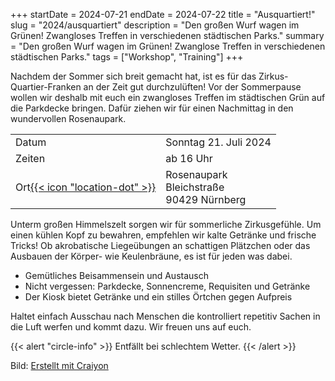 +++
startDate = 2024-07-21
endDate = 2024-07-22
title = "Ausquartiert!"
slug =  "2024/ausquartiert"
description = "Den großen Wurf wagen im Grünen! Zwangloses Treffen in verschiedenen städtischen Parks."
summary = "Den großen Wurf wagen im Grünen! Zwanglose Treffen in verschiedenen städtischen Parks."
tags = ["Workshop", "Training"]
+++


Nachdem der Sommer sich breit gemacht hat, ist es für das Zirkus-Quartier-Franken an der Zeit gut durchzulüften! Vor der Sommerpause wollen wir deshalb mit euch ein zwangloses Treffen im städtischen Grün auf die Parkdecke bringen. Dafür ziehen wir für einen Nachmittag in den wundervollen Rosenaupark.

|||
|---|---|
|Datum|Sonntag 21. Juli 2024|
|Zeiten| ab 16 Uhr|
|Ort[{{< icon "location-dot" >}}](https://maps.app.goo.gl/RKGDhhzNH1Dth8WU7)|Rosenaupark<br>Bleichstraße<br>90429 Nürnberg|

Unterm großen Himmelszelt sorgen wir für sommerliche Zirkusgefühle. Um einen kühlen Kopf zu bewahren, empfehlen wir kalte Getränke und frische Tricks!
Ob akrobatische Liegeübungen an schattigen Plätzchen oder das Ausbauen der Körper- wie Keulenbräune, es ist für jeden was dabei.

- Gemütliches Beisammensein und Austausch
- Nicht vergessen: Parkdecke, Sonnencreme, Requisiten und Getränke
- Der Kiosk bietet Getränke und ein stilles Örtchen gegen Aufpreis

Haltet einfach Ausschau nach Menschen die kontrolliert repetitiv Sachen in die Luft werfen und kommt dazu. Wir freuen uns auf euch.
 
{{< alert "circle-info" >}}
Entfällt bei schlechtem Wetter.
{{< /alert >}}


Bild: [Erstellt mit Craiyon](https://www.craiyon.com/)